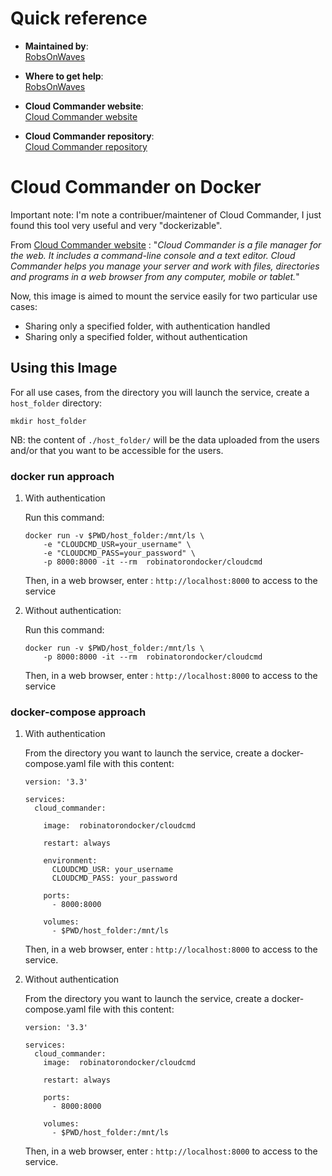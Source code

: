 
# Quick reference

-	**Maintained by**:  
	[RobsOnWaves](https://github.com/RobsOnWaves/cloudcmd_docker)

-	**Where to get help**:  
	[RobsOnWaves](https://github.com/RobsOnWaves/cloudcmd_docker)
	
-	**Cloud Commander website**:  
	[Cloud Commander website](https://cloudcmd.io/)

-	**Cloud Commander repository**:  
	[Cloud Commander repository](https://github.com/coderaiser/coderaiser.github.io)


# Cloud Commander on Docker

Important note: I'm note a contribuer/maintener of Cloud Commander, I just found this tool very useful and very "dockerizable".

From [Cloud Commander website](https://cloudcmd.io/) : "*Cloud Commander is a file manager for the web. It includes a command-line console and a text editor. Cloud Commander helps you manage your server and work with files, directories and programs in a web browser from any computer, mobile or tablet.*"

Now, this image is aimed to mount the service easily for two particular use cases:

* Sharing only a specified folder, with authentication handled
* Sharing only a specified folder, without authentication


## Using this Image 

For all use cases, from the directory you will launch the service, create a `host_folder` directory:

```console
mkdir host_folder
```

NB: the content of `./host_folder/` will be the data uploaded from the users and/or that you want to be accessible for the users.

### docker run approach

1. With authentication
	
	Run this command:
	
	```console
	docker run -v $PWD/host_folder:/mnt/ls \
		-e "CLOUDCMD_USR=your_username" \
		-e "CLOUDCMD_PASS=your_password" \
		-p 8000:8000 -it --rm  robinatorondocker/cloudcmd
	```
	Then, in a web browser, enter : `http://localhost:8000` to access to the service

2. Without authentication:

	Run this command:
	
	```console
	docker run -v $PWD/host_folder:/mnt/ls \
		-p 8000:8000 -it --rm  robinatorondocker/cloudcmd
	```
	Then, in a web browser, enter : `http://localhost:8000` to access to the service


### docker-compose approach


1. With authentication

	From the directory you want to launch the service, create a docker-compose.yaml file with this content:
	
	```code
	version: '3.3'
	
	services:
	  cloud_commander:
	  
	    image:  robinatorondocker/cloudcmd
	    
	    restart: always
	    
	    environment:
	      CLOUDCMD_USR: your_username
	      CLOUDCMD_PASS: your_password
	
	    ports:
	      - 8000:8000
	      
	    volumes:
	      - $PWD/host_folder:/mnt/ls
	```
	
	Then, in a web browser, enter : `http://localhost:8000` to access to the service.

2. Without authentication

	From the directory you want to launch the service, create a docker-compose.yaml file with this content:
	
	```code
	version: '3.3'
	
	services:
	  cloud_commander:
	    image:  robinatorondocker/cloudcmd
	    
	    restart: always
	
	    ports:
	      - 8000:8000
	      
	    volumes:
	      - $PWD/host_folder:/mnt/ls
	```
		
	Then, in a web browser, enter : `http://localhost:8000` to access to the service.





